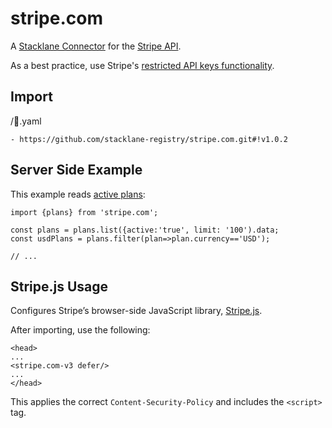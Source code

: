 # stripe.com

A [Stacklane Connector](https://stacklane.com/docs/settings/connectors) for the [Stripe API](https://stripe.com/docs/api).

As a best practice, use Stripe's [restricted API keys functionality](https://stripe.com/docs/keys#limit-access).

## Import

/🔌.yaml

```
- https://github.com/stacklane-registry/stripe.com.git#!v1.0.2
```

## Server Side Example

This example reads [active plans](https://stripe.com/docs/api/plans):

```
import {plans} from 'stripe.com';

const plans = plans.list({active:'true', limit: '100').data;
const usdPlans = plans.filter(plan=>plan.currency=='USD');

// ...
```

## Stripe.js Usage

Configures Stripe’s browser-side JavaScript library, [Stripe.js](https://stripe.com/docs/js).

After importing, use the following:

```
<head>
...
<stripe.com-v3 defer/>
...
</head>
```

This applies the correct `Content-Security-Policy` and includes the `<script>` tag.
